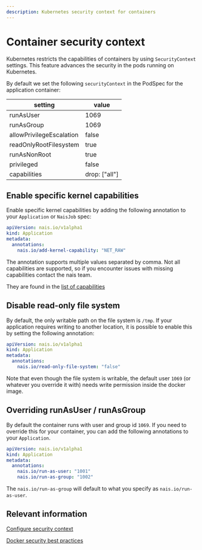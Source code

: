 ```yaml
---
description: Kubernetes security context for containers
---
```


# Container security context
Kubernetes restricts the capabilities of containers by using `SecurityContext` settings. This feature advances the security in the pods running on Kubernetes.

By default we set the following `securityContext` in the PodSpec for the application container:

| setting | value | 
|---------|-------|
| runAsUser | 1069 |
| runAsGroup | 1069 |
| allowPrivilegeEscalation | false |
| readOnlyRootFilesystem | true  |
| runAsNonRoot | true |
| privileged | false |
| capabilities | drop: ["all"] | 

## Enable specific kernel capabilities

Enable specific kernel capabilities by adding the following annotation to your `Application` or `NaisJob` spec:
```yaml
apiVersion: nais.io/v1alpha1
kind: Application
metadata:
  annotations:
    nais.io/add-kernel-capability: "NET_RAW"
```

The annotation supports multiple values separated by comma. 
Not all capabilities are supported, so if you encounter issues with missing capabilities contact the nais team.

They are found in the [list of capabilities](https://steflan-security.com/linux-privilege-escalation-exploiting-capabilities/)

## Disable read-only file system

By default, the only writable path on the file system is `/tmp`. 
If your application requires writing to another location, it is possible to enable this by setting the following annotation:

```yaml
apiVersion: nais.io/v1alpha1
kind: Application
metadata:
  annotations:
    nais.io/read-only-file-system: "false"
```

Note that even though the file system is writable, the default user `1069` (or whatever you override it with) needs write permission inside the docker image.

## Overriding runAsUser / runAsGroup

By default the container runs with user and group id `1069`. If you need to override this for your container, you can add the following annotations to your `Application`.

```yaml
apiVersion: nais.io/v1alpha1
kind: Application
metadata:
  annotations:
    nais.io/run-as-user: "1001"
    nais.io/run-as-group: "1002"
```

The `nais.io/run-as-group` will default to what you specify as `nais.io/run-as-user`.

## Relevant information
[Configure security context](https://kubernetes.io/docs/tasks/configure-pod-container/security-context/)

[Docker security best practices](https://cheatsheetseries.owasp.org/cheatsheets/Docker_Security_Cheat_Sheet.html#rule-3-limit-capabilities-grant-only-specific-capabilities-needed-by-a-container)
